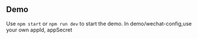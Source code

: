## Demo
Use `npm start` or `npm run dev` to start the demo.
In demo/wechat-config,use your own appId, appSecret
